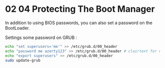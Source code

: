 # 02 04 Protecting The Boot Manager

In addition to using BIOS passwords, you can also set a password on the BootLoader.

Settings some password on GRUB  :
```bash
echo "set superusers='me'" >> /etc/grub.d/00_header
echo "password me azerty123" >> /etc/grub.d/00_header # clairtext for now
echo "export superusers" >> /etc/grub.d/00_header
sudo update-grub
```

